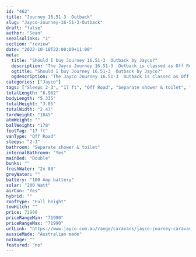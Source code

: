 ```yaml
---
id: "462"
title: "Journey 16.51-3  Outback"
slug: "Jayco-Journey-16-51-3-Outback"
draft: "false"
author: "Sean"
seealsolinks: "1"
section: "review"
date: "2022-10-10T22:00:09+11:00"
meta:
  title: "Should I buy Journey 16.51-3  Outback by Jayco?"
  description: "The Jayco Journey 16.51-3  Outback is classed as Off Road, and sleeps 2-3 people. It is Australian made and comes in at 17 ft. It generally has Separate shower & toilet."
  ogtitle: "Should I buy Journey 16.51-3  Outback by Jayco?"
  ogdescription: "The Jayco Journey 16.51-3  Outback is classed as Off Road, and sleeps 2-3 people. It is Australian made and comes in at 17 ft. It generally has Separate shower & toilet."
categories: ["Jayco"]
tags: ["Sleeps 2-3", "17 ft", "Off Road", "Separate shower & toilet", "Full height", "70 - 80k", "Australian made"]
totalLength: "6.962"
bodyLength: "5.335"
totalHeight: "3.05"
totalWidth: "2.47"
tareWeight: "1845"
atmWeight: ""
ballWeight: "178"
footTag: "17 ft"
vanType: "Off Road"
sleeps: "2-3"
bathroom: "Separate shower & toilet"
internalBathroom: "Yes"
mainBed: "Double"
bunks: ""
freshWater: "2x 80"
greyWater: ""
battery: "100 Amp battery"
solar: "200 Watt"
airCon: "Yes"
hybrid: ""
roofType: "Full height"
towHitch: ""
price: 71990
priceRangeMin: "71990"
priceRangeMax: "71990"
urlLink: "https://www.jayco.com.au/range/caravans/jayco-journey-caravan/floor-plans/outback/journey-1651-3objy-my22"
aussieMade: "Australian made"
noImage: ""
featured: "no"
---
```

